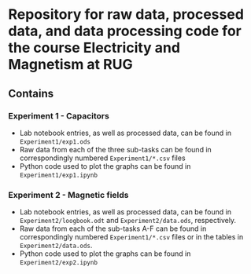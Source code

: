 # Repository for raw data, processed data, and data processing code for the course Electricity and Magnetism at RUG
## Contains
### Experiment 1 - Capacitors
* Lab notebook entries, as well as processed data, can be found in `Experiment1/exp1.ods`
* Raw data from each of the three sub-tasks can be found in correspondingly numbered `Experiment1/*.csv` files
* Python code used to plot the graphs can be found in `Experiment1/exp1.ipynb`

### Experiment 2 - Magnetic fields
* Lab notebook entries, as well as processed data, can be found in `Experiment2/loogbook.odt` and `Experiment2/data.ods`, respectively.
* Raw data from each of the sub-tasks A-F can be found in correspondingly numbered `Experiment1/*.csv` files or in the tables in `Experiment2/data.ods`.
* Python code used to plot the graphs can be found in `Experiment2/exp2.ipynb`